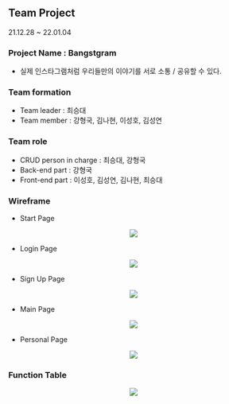 ## Team Project
21.12.28 ~ 22.01.04

### Project Name : Bangstgram
- 실제 인스타그램처럼 우리들만의 이야기를 서로 소통 / 공유할 수 있다.

### Team formation
- Team leader : 최승대
- Team member : 강형국, 김나현, 이성호, 김성연

### Team role
- CRUD person in charge : 최승대, 강형국
- Back-end part : 강형국
- Front-end part : 이성호, 김성연, 김나현, 최승대

### Wireframe
- Start Page
<div style="display: flex; justify-content: center">
    <img src="wireframe/first.PNG"/>
</div>

- Login Page
<div style="display: flex; justify-content: center">
    <img src="wireframe/login.PNG"/>
</div>

- Sign Up Page
<div style="display: flex; justify-content: center">
    <img src="wireframe/sign_up.PNG"/>
</div>

- Main Page
<div style="display: flex; justify-content: center">
    <img src="wireframe/main.PNG"/>
</div>

- Personal Page
<div style="display: flex; justify-content: center">
    <img src="wireframe/personal.PNG"/>
</div>

### Function Table
<div style="display: flex; justify-content: center">
    <img src="wireframe/function_table.PNG"/>
</div>
